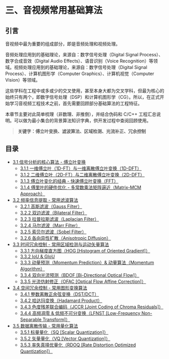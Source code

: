 
# 三、音视频常用基础算法

## **引言**
音视频中最为重要的组成部分，即是音频处理和视频处理。

音频处理应用到的基础理论，来源自：数字信号处理（Digital Signal Process）、数字合成音效（Digital Audio Effects）、语音识别（Voice Recognition）等领域。视频处理应用到的基础理论，来源自：数字信号处理（Digital Signal Process）、计算机图形学（Computer Graphics）、计算机视觉（Computer Vision）等领域。

这些学科在工程中或多或少的交叉使用，甚至本身大都为交叉学科，但最为核心的始终只有两个，即数字信号处理（DSP）和计算机图形学（CG）。所以，在正式开始学习音视频工程技术之前，首先需要回顾部分基础算法的工程特征。

本章节主要对此简单梳理（非数理、非推倒），并结合伪码和 C/C++ 工程汇总说明。可以做为最小集合的背景算法知识字典，供开发过程中查阅回顾使用。

>**关键字：傅立叶变换、滤波算法、区域检测、光流补正、冗余控制**

## **目录**
* [3.1 信号分析的核心算法 - 傅立叶变换](Docs_3_1.md)
    * [3.1.1 一维傅立叶（1D-FT）与一维离散傅立叶变换（1D-DFT）](Docs_3_1_1.md)
    * [3.1.2 二维傅立叶（2D-FT）与二维离散傅立叶变换（2D-DFT）](Docs_3_1_2.md)
    * [3.1.3 傅立叶变化的经典 - 快速傅立叶变换（FFT）](Docs_3_1_3.md)
	* [3.1.4 傅里叶的硬件优化 - 多常数乘法矩阵逼近（Matrix-MCM Approach）](Docs_3_1_4.md)
* [3.2 频率信息提取 - 常用滤波算法](Docs_3_2.md)
    * [3.2.1 高斯滤波（Gauss Filter）](Docs_3_2_1.md)
	* [3.2.2 双边滤波（Bilateral Filter）](Docs_3_2_2.md)
	* [3.2.3 拉普拉斯滤波（Laplacian Filter）](Docs_3_2_3.md)
	* [3.2.4 马尔滤波（Marr Filter）](Docs_3_2_4.md)
	* [3.2.5 索贝尔滤波（Sobel Filter）](Docs_3_2_5.md)
	* [3.2.6 各向异性扩散（Anisotropic Diffusion）](Docs_3_2_6.md)
* [3.3 时间冗余控制 - 常用区域检测与运动矢量算法](Docs_3_3.md)
	* [3.3.1 方向梯度直方图（HOG [Histogram of Oriented Gradient]）](Docs_3_3_1.md)
	* [3.3.2 IoU & GIoU]()
	* [3.3.3 动量预测（Momentum Prediction）& 动量算法（Momentum Algorithm）]()
	* [3.3.4 双向光流预测（BDOF [Bi-Directional Optical Flow]）]()
	* [3.3.5 光流仿射修正（OFAC [Optical Flow Affine Correction]）]()
* [3.4 空间冗余控制 - 常用图形变换算法]()
	* [3.4.1 整数离散正余弦变换（DST/DCT）]()
	* [3.4.2 哈达玛变换（Hadamard Product）]()
	* [3.4.3 色度残差联合编码（JCCR [Joint Coding of Chroma Residuals]）]()
	* [3.4.4 高频凋零 & 低频不可分变换（LFNST [Low-Frequency Non-Separable Transform]）]()
* [3.5 数据离散传输 - 常用量化算法]()
	* [3.5.1 标量量化（SQ [Scalar Quantization]）]()
	* [3.5.2 矢量量化（VQ [Vector Quantization]）]()
	* [3.5.3 率失真择优量化（RDOQ [Rate Distortion Optimized Quantization]）]()
